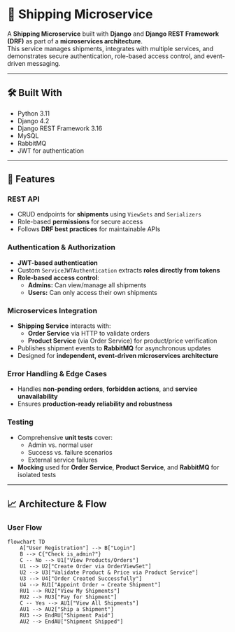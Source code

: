 # 🚚 Shipping Microservice

A **Shipping Microservice** built with **Django** and **Django REST Framework (DRF)** as part of a **microservices architecture**.  
This service manages shipments, integrates with multiple services, and demonstrates secure authentication, role-based access control, and event-driven messaging.

---

## 🛠 Built With

- Python 3.11
- Django 4.2
- Django REST Framework 3.16
- MySQL
- RabbitMQ
- JWT for authentication

---

## 🚀 Features

### REST API

- CRUD endpoints for **shipments** using `ViewSets` and `Serializers`
- Role-based **permissions** for secure access
- Follows **DRF best practices** for maintainable APIs

### Authentication & Authorization

- **JWT-based authentication**
- Custom `ServiceJWTAuthentication` extracts **roles directly from tokens**
- **Role-based access control**:
  - **Admins:** Can view/manage all shipments
  - **Users:** Can only access their own shipments

### Microservices Integration

- **Shipping Service** interacts with:
  - **Order Service** via HTTP to validate orders
  - **Product Service** (via Order Service) for product/price verification
- Publishes shipment events to **RabbitMQ** for asynchronous updates
- Designed for **independent, event-driven microservices architecture**

### Error Handling & Edge Cases

- Handles **non-pending orders**, **forbidden actions**, and **service unavailability**
- Ensures **production-ready reliability and robustness**

### Testing

- Comprehensive **unit tests** cover:
  - Admin vs. normal user
  - Success vs. failure scenarios
  - External service failures
- **Mocking** used for **Order Service**, **Product Service**, and **RabbitMQ** for isolated tests

---

## 📈 Architecture & Flow

### User Flow

```mermaid
flowchart TD
    A["User Registration"] --> B["Login"]
    B --> C{"Check is_admin?"}
    C -- No --> U1["View Products/Orders"]
    U1 --> U2["Create Order via OrderViewSet"]
    U2 --> U3["Validate Product & Price via Product Service"]
    U3 --> U4["Order Created Successfully"]
    U4 --> RU1["Appoint Order → Create Shipment"]
    RU1 --> RU2["View My Shipments"]
    RU2 --> RU3["Pay for Shipment"]
    C -- Yes --> AU1["View All Shipments"]
    AU1 --> AU2["Ship a Shipment"]
    RU3 --> EndRU["Shipment Paid"]
    AU2 --> EndAU["Shipment Shipped"]





